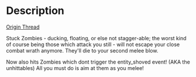 # Description

[Origin Thread](https://forums.alliedmods.net/showthread.php?p=932416 "[L4D &amp; L4D2] Stuck Zombie Melee Fix")

Stuck Zombies - ducking, floating, or else not stagger-able; the worst kind of course being those which attack you still - will not escape your close combat wrath anymore. They'll die to your second melee blow.

Now also hits Zombies which dont trigger the entity_shoved event! (AKA the unhittables) All you must do is aim at them as you melee!
